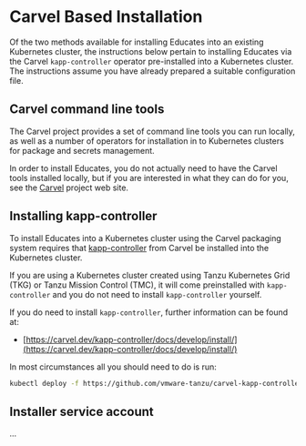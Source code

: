 Carvel Based Installation
=========================

Of the two methods available for installing Educates into an existing Kubernetes cluster, the instructions below pertain to installing Educates via the Carvel `kapp-controller` operator pre-installed into a Kubernetes cluster. The instructions assume you have already prepared a suitable configuration file.

Carvel command line tools
-------------------------

The Carvel project provides a set of command line tools you can run locally, as well as a number of operators for installation in to Kubernetes clusters for package and secrets management.

In order to install Educates, you do not actually need to have the Carvel tools installed locally, but if you are interested in what they can do for you, see the [Carvel](https://carvel.dev/) project web site.

Installing kapp-controller
--------------------------

To install Educates into a Kubernetes cluster using the Carvel packaging system requires that [kapp-controller](https://carvel.dev/kapp-controller/) from Carvel be installed into the Kubernetes cluster.

If you are using a Kubernetes cluster created using Tanzu Kubernetes Grid (TKG) or Tanzu Mission Control (TMC), it will come preinstalled with ``kapp-controller`` and you do not need to install ``kapp-controller`` yourself.

If you do need to install ``kapp-controller``, further information can be found at:

* [https://carvel.dev/kapp-controller/docs/develop/install/](https://carvel.dev/kapp-controller/docs/develop/install/)

In most circumstances all you should need to do is run:

```bash
kubectl deploy -f https://github.com/vmware-tanzu/carvel-kapp-controller/releases/latest/download/release.yml
```

Installer service account
-------------------------

...

